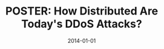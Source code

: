 ---
title: "POSTER: How Distributed Are Today&apos;s DDoS Attacks?"
collection: publications
permalink: /publication/2014-01-01-POSTER-How-Distributed-Are-Todays-DDoS-Attacks
date: 2014-01-01
venue: 'In the proceedings of Proceedings of the 2014 ACM SIGSAC Conference on Computer and Communications Security, Scottsdale, AZ, USA, November 3-7, 2014'
paperurl: 'https://doi.org/10.1145/2660267.2662382'
citation: ' An Wang,  Wentao Chang,  David Mohaisen,  Songqing Chen, &quot;POSTER: How Distributed Are Today&amp;apos;s DDoS Attacks?.&quot; In the proceedings of Proceedings of the 2014 ACM SIGSAC Conference on Computer and Communications Security, Scottsdale, AZ, USA, 2014.'
---